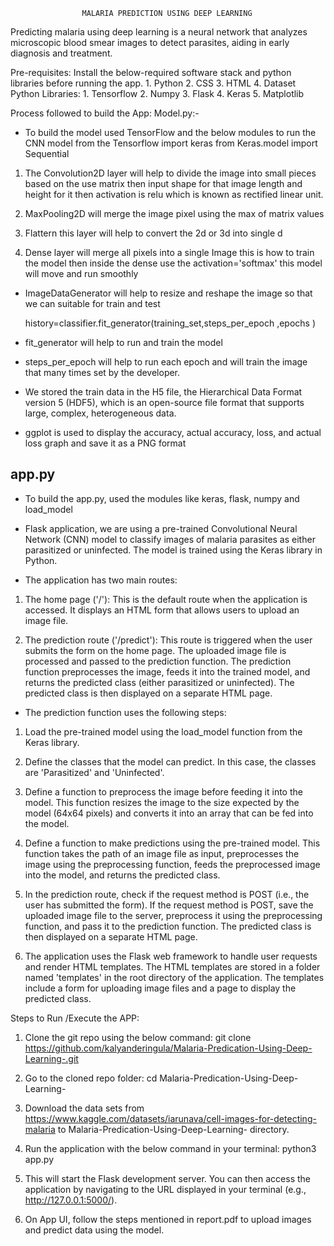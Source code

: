 					MALARIA PREDICTION USING DEEP LEARNING
Predicting malaria using deep learning is a neural network that analyzes microscopic blood smear images to detect parasites, aiding in early diagnosis and treatment.

Pre-requisites:
	Install the below-required software stack and python libraries before running the app.
		1. Python
		2. CSS
		3. HTML
		4. Dataset
	Python Libraries:
		1. Tensorflow
		2. Numpy
		3. Flask
		4. Keras
		5. Matplotlib

Process followed to build the App:
Model.py:-

* To build the model used TensorFlow and the below modules  to run the CNN model
     from the Tensorflow import keras
     from Keras.model import Sequential
     
1. The Convolution2D layer will help to divide the image into small pieces based on the use matrix then input shape for that image length and height for it then activation is relu which is known as rectified linear unit.

2. MaxPooling2D will merge the image pixel using the max of matrix values
3. Flattern this layer will help to convert the 2d or 3d into single d
4. Dense layer will merge all pixels into a single Image this is how to train the model then inside the dense use the activation='softmax' this model will move and run smoothly

* ImageDataGenerator will help to resize and reshape the image so that we can suitable for train and test

     history=classifier.fit_generator(training_set,steps_per_epoch ,epochs )
     
* fit_generator will help to run and train the model

* steps_per_epoch will help to run each epoch and will train the image that many times set by the developer.

* We stored the train data in the H5 file, the Hierarchical Data Format version 5 (HDF5), which is an open-source file format that supports large, complex, heterogeneous data.

* ggplot is used to display the accuracy, actual accuracy, loss, and actual loss graph and save it as a PNG format

app.py
------
* To build the app.py, used the modules like keras, flask, numpy and load_model
* Flask application, we are using a pre-trained Convolutional Neural Network (CNN) model to classify images of malaria parasites as either parasitized or uninfected. The model is trained using the Keras library in Python.

* The application has two main routes:

1. The home page ('/'): This is the default route when the application is accessed. It displays an HTML form that allows users to upload an image file.

2. The prediction route ('/predict'): This route is triggered when the user submits the form on the home page. The uploaded image file is processed and passed to the prediction function. The prediction function preprocesses the image, feeds it into the trained model, and returns the predicted class (either parasitized or uninfected). The predicted class is then displayed on a separate HTML page.

* The prediction function uses the following steps:

1. Load the pre-trained model using the load_model function from the Keras library.

2. Define the classes that the model can predict. In this case, the classes are 'Parasitized' and 'Uninfected'.

3. Define a function to preprocess the image before feeding it into the model. This function resizes the image to the size expected by the model (64x64 pixels) and converts it into an array that can be fed into the model.

4. Define a function to make predictions using the pre-trained model. This function takes the path of an image file as input, preprocesses the image using the preprocessing function, feeds the preprocessed image into the model, and returns the predicted class.

5. In the prediction route, check if the request method is POST (i.e., the user has submitted the form). If the request method is POST, save the uploaded image file to the server, preprocess it using the preprocessing function, and pass it to the prediction function. The predicted class is then displayed on a separate HTML page.

6. The application uses the Flask web framework to handle user requests and render HTML templates. The HTML templates are stored in a folder named 'templates' in the root directory of the application. The templates include a form for uploading image files and a page to display the predicted class.

Steps to Run /Execute the APP:
1. Clone the git repo using the below command:
     git clone https://github.com/kalyanderingula/Malaria-Predication-Using-Deep-Learning-.git

2. Go to the cloned repo folder:
   cd Malaria-Predication-Using-Deep-Learning-

3. Download the data sets from https://www.kaggle.com/datasets/iarunava/cell-images-for-detecting-malaria to Malaria-Predication-Using-Deep-Learning- directory.
4. Run the application with the below command in your terminal:
     python3 app.py
5. This will start the Flask development server. You can then access the application by navigating to the URL displayed in your terminal (e.g., http://127.0.0.1:5000/).
6. On App UI, follow the steps mentioned in report.pdf to upload images and predict data using the model.

